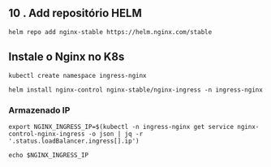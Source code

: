 ## 10 . Add repositório HELM


```helm repo add nginx-stable https://helm.nginx.com/stable```

## Instale o Nginx no K8s


```kubectl create namespace ingress-nginx```

```helm install nginx-control nginx-stable/nginx-ingress -n ingress-nginx```


### Armazenado IP 


```export NGINX_INGRESS_IP=$(kubectl -n ingress-nginx get service nginx-control-nginx-ingress -o json | jq -r '.status.loadBalancer.ingress[].ip')```

```echo $NGINX_INGRESS_IP```